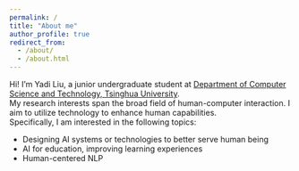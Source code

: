 ```yaml
---
permalink: /
title: "About me"
author_profile: true
redirect_from: 
  - /about/
  - /about.html
---
```

Hi! I’m Yadi Liu, a junior undergraduate student at [Department of Computer Science and Technology, Tsinghua University](https://www.cs.tsinghua.edu.cn/).  
My research interests span the broad field of human-computer interaction. I aim to utilize technology to enhance human capabilities.  
Specifically, I am interested in the following topics:  
- Designing AI systems or technologies to better serve human being
- AI for education, improving learning experiences
- Human-centered NLP

